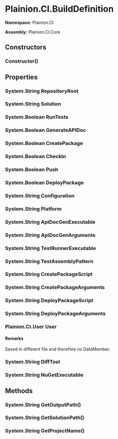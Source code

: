 
# Plainion.CI.BuildDefinition

**Namespace:** Plainion.CI

**Assembly:** Plainion.CI.Core


## Constructors

### Constructor()


## Properties

### System.String RepositoryRoot

### System.String Solution

### System.Boolean RunTests

### System.Boolean GenerateAPIDoc

### System.Boolean CreatePackage

### System.Boolean CheckIn

### System.Boolean Push

### System.Boolean DeployPackage

### System.String Configuration

### System.String Platform

### System.String ApiDocGenExecutable

### System.String ApiDocGenArguments

### System.String TestRunnerExecutable

### System.String TestAssemblyPattern

### System.String CreatePackageScript

### System.String CreatePackageArguments

### System.String DeployPackageScript

### System.String DeployPackageArguments

### Plainion.CI.User User

#### Remarks

Saved in different file and therefore no DataMember.

### System.String DiffTool

### System.String NuGetExecutable


## Methods

### System.String GetOutputPath()

### System.String GetSolutionPath()

### System.String GetProjectName()
